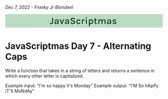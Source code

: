 *Dec 7, 2022 - Franky Jr Blondeel*

<p align="center">
<img alt="title" src="https://github.com/MrFranksJr/MrFranksJr/blob/main/assets/javascriptmas-2022/title.png">
</p>

# JavaScriptmas Day 7 - Alternating Caps 


Write a function that takes in a string of letters and returns a sentence in which every other letter is capitalized.

Example input: "I'm so happy it's Monday"
Example output: "I'M So hApPy iT'S MoNdAy"